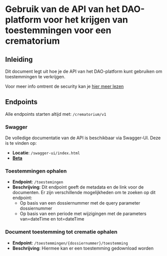 # Gebruik van de API van het DAO-platform voor het krijgen van toestemmingen voor een crematorium

## Inleiding

Dit document legt uit hoe je de API van het DAO-platform kunt gebruiken om toestemmingen te verkrijgen.

Voor meer info omtrent de security kan je [hier meer lezen](../../../algemeen/security/README.md)

## Endpoints

Alle endpoints starten altijd met: `/crematorium/v1`

### Swagger
De volledige documentatie van de API is beschikbaar via Swagger-UI. Deze is te vinden op:
- **Locatie**: `/swagger-ui/index.html`
- [**Beta**](https://dao.api.beta-athumi.eu/swagger-ui/index.html?urls.primaryName=Crematorium)

### Toestemmingen ophalen
- **Endpoint**: `/toestemingen`
- **Beschrijving**: Dit endpoint geeft de metadata en de link voor de documenten. Er zijn verschillende mogelijkheden om te zoeken op dit endpoint:
  - Op basis van een dossiernummer met de query parameter dossiernummer
  - Op basis van een periode met wijzigingen met de parameters van=dateTime en tot=dateTime 

### Document toestemming tot crematie ophalen
- **Endpoint**: `/toestemmingen/{dossiernummer}/toestemming`
- **Beschrijving**: Hiermee kan er een toestemming gedownload worden 


